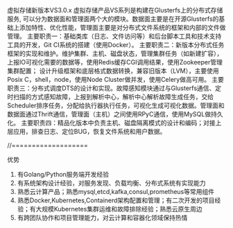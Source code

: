 虚拟存储新版本VS3.0.x
虚拟存储产品VS系列是构建在Glusterfs上的分布式存储服务, 可以分为数据面和管理面两个大的模块。数据面主要是在开源Glusterfs的基础上添加特性、优化性能，管理面主要是对分布式文件系统的框架和内部的文件做管理。
主要职责一：基础类库（日志、文件访问等）和后台脚本工具和技术支持工具的开发，Git CI系统的搭建（使用Docker）。
主要职责二：新版本分布式任务框架的实现和维护。维护集群、主机、磁盘状态，管理集群任务（如新建扩容），上报IO可视化需要的数据等，使用Redis缓存CGI调用结果，使用Zookeeper管理集群配置； 设计升级框架和底层格式数据转换，兼容旧版本（LVM），主要使用Posix C，shell，node，使用Node Cluster做并发，使用Celery做高可用。
主要职责三：分布式调度DTS的设计和实现。故障感知模块通过与Glusterfs通信、定时扫描的方式感知故障，上报到解析中心，解析中心解析故障生成任务，交给Scheduler排序任务，分配给执行器执行任务，可视化生成可视化数据。管理面和数据面通过Thrift通信，管理面（主机）之间使用RPyC通信，使用MySQL做持久化。
主要职责四：精品化版本中负责主机、磁盘隔离模式的设计和编码；对接上层应用，排查日志、定位BUG，恢复文件系统和用户数据。


//===================

优势
1. 有Golang/Python服务端开发经验
2. 有系统架构设计经验，对服务发现、负载均衡、分布式系统有实现能力
3. 熟悉云计算产品；熟悉mysql,etcd,kafka,consul,prometheus等常用组件
4. 熟悉Docker,Kubernetes,Containerd架构配置和管理；有二次开发的项目经验；有大规模Kubernetes集群运维和故障排除经验；熟悉云原生周边
5. 有跨团队协作和项目管理能力，对云计算和容器化领域保持热情
